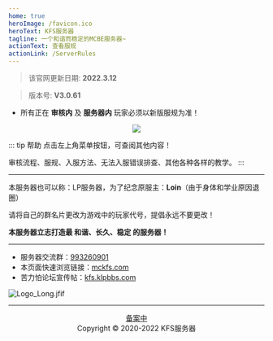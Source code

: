 ```yaml
---
home: true
heroImage: /favicon.ico
heroText: KFS服务器
tagline: 一个和谐而稳定的MCBE服务器~
actionText: 查看服规
actionLink: /ServerRules
---
```

>该官网更新日期: **2022.3.12** 

>版本号: **V3.0.61** 

* 所有正在 **审核内** 及 **服务器内** 玩家必须以新版服规为准！

<div align="center"><img src="/img/跨年服 (1).jpg"></div>

::: tip 帮助
点击左上角菜单按钮，可查阅其他内容！

审核流程、服规、入服方法、无法入服错误排查、其他各种各样的教学。
:::
- - -

本服务器也可以称：LP服务器，为了纪念原服主：**Loin**（由于身体和学业原因退圈）

请将自己的群名片更改为游戏中的玩家代号，提倡永远不要更改！

**本服务器立志打造最 和谐、长久、稳定 的服务器！**
- - -
* 服务器交流群：[993260901](https://jq.qq.com/?_wv=1027&k=mS9tw9Gi)
* 本页面快速浏览链接：[mckfs.com](https://mckfs.com)
* 苦力怕论坛宣传帖：[kfs.klpbbs.com](https://kfs.klpbbs.com)

![Logo_Long.jfif](/img/Logo_Long.jfif)

- - -

<div align="center"><a href="https://beian.miit.gov.cn">备案中</a></div>
<div align="center">Copyright © 2020-2022 KFS服务器</div>